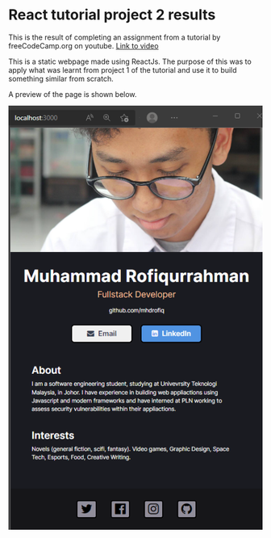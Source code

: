 # React tutorial project 2 results

This is the result of completing an assignment from a tutorial by freeCodeCamp.org on youtube. [Link to video](https://www.youtube.com/watch?v=bMknfKXIFA8&t=12s&ab_channel=freeCodeCamp.org)

This is a static webpage made using ReactJs. The purpose of this was to apply what was learnt from project 1 of the tutorial and use it to build something similar from scratch.

A preview of the page is shown below.

![Preview image](https://github.com/mhdrofiq/react-tutorial-project-2/blob/master/preview_project2.png)